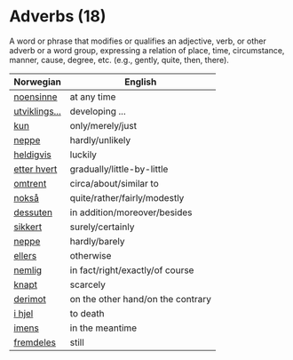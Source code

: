 # Adverbs (18)

A word or phrase that modifies or qualifies an adjective, verb, or other adverb or a word group, expressing a relation of place, time, circumstance, manner, cause, degree, etc. (e.g., gently, quite, then, there).

| Norwegian | English |
| --- | --- |
| [noensinne](https://www.ordnett.no/search?language=no&phrase=noensinne) | at any time |
| [utviklings...](https://www.ordnett.no/search?language=no&phrase=utviklings...) | developing ... |
| [kun](https://www.ordnett.no/search?language=no&phrase=kun) | only/merely/just |
| [neppe](https://www.ordnett.no/search?language=no&phrase=neppe) | hardly/unlikely |
| [heldigvis](https://www.ordnett.no/search?language=no&phrase=heldigvis) | luckily |
| [etter hvert](https://www.ordnett.no/search?language=no&phrase=etter%20hvert) | gradually/little-by-little |
| [omtrent](https://www.ordnett.no/search?language=no&phrase=omtrent) | circa/about/similar to |
| [nokså](https://www.ordnett.no/search?language=no&phrase=nokså) | quite/rather/fairly/modestly |
| [dessuten](https://www.ordnett.no/search?language=no&phrase=dessuten) | in addition/moreover/besides |
| [sikkert](https://www.ordnett.no/search?language=no&phrase=sikkert) | surely/certainly |
| [neppe](https://www.ordnett.no/search?language=no&phrase=neppe) | hardly/barely |
| [ellers](https://www.ordnett.no/search?language=no&phrase=ellers) | otherwise |
| [nemlig](https://www.ordnett.no/search?language=no&phrase=nemlig) | in fact/right/exactly/of course |
| [knapt](https://www.ordnett.no/search?language=no&phrase=knapt) | scarcely |
| [derimot](https://www.ordnett.no/search?language=no&phrase=derimot) | on the other hand/on the contrary |
| [i hjel](https://www.ordnett.no/search?language=no&phrase=i%20hjel) | to death |
| [imens](https://www.ordnett.no/search?language=no&phrase=imens) | in the meantime |
| [fremdeles](https://www.ordnett.no/search?language=no&phrase=fremdeles) | still |

